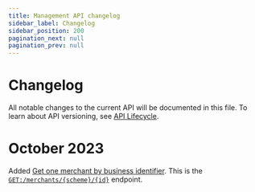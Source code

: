 ```yaml
---
title: Management API changelog
sidebar_label: Changelog
sidebar_position: 200
pagination_next: null
pagination_prev: null
---
```


# Changelog

All notable changes to the current API will be documented in this file.
To learn about API versioning, see
[API Lifecycle](https://developer.vippsmobilepay.com/docs/common-topics/api-lifecycle/).

# October 2023

Added [Get one merchant by business identifier](management-api-guide.md#get-one-merchant-by-business-identifier). This is the [`GET:/merchants/{scheme}/{id}`](https://developer.vippsmobilepay.com/api/management/#tag/Ideas/operation/getMerchantBusinessIdentifier) endpoint.
